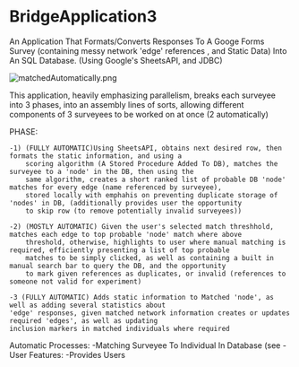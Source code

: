 # BridgeApplication3


An Application That Formats/Converts Responses To A Googe Forms Survey (containing messy network 'edge' references , and Static Data) Into An SQL Database. (Using Google's SheetsAPI, and JDBC)

![matchedAutomatically.png](https://user-images.githubusercontent.com/113392258/210441418-d723a14b-33a8-4529-8c81-3167b273085b.png?)


This application, heavily emphasizing parallelism, breaks each surveyee into 3 phases, into an assembly lines of sorts, 
allowing different components of 3 surveyees to be worked on at once (2 automatically)

PHASE:

    -1) (FULLY AUTOMATIC)Using SheetsAPI, obtains next desired row, then formats the static information, and using a 
        scoring algorithm (A Stored Procedure Added To DB), matches the surveyee to a 'node' in the DB, then using the
        same algorithm, creates a short ranked list of probable DB 'node' matches for every edge (name referenced by surveyee), 
        stored locally with emphahis on preventing duplicate storage of 'nodes' in DB, (additionally provides user the opportunity 
        to skip row (to remove potentially invalid surveyees))
    
    -2) (MOSTLY AUTOMATIC) Given the user's selected match threshhold, matches each edge to top probable 'node' match where above 
        threshold, otherwise, highlights to user where manual matching is required, efficiently presenting a list of top probable
        matches to be simply clicked, as well as containing a built in manual search bar to query the DB, and the opportunity 
        to mark given references as duplicates, or invalid (references to someone not valid for experiment) 
        
    -3 (FULLY AUTOMATIC) Adds static information to Matched 'node', as well as adding several statistics about 
    'edge' responses, given matched network information creates or updates required 'edges', as well as updating 
    inclusion markers in matched individuals where required
        


Automatic Processes:
    -Matching Surveyee To Individual In Database (see 
    -
User Features:
    -Provides Users
